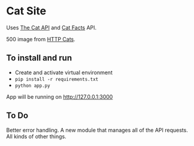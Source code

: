 # Cat Site

Uses [The Cat API](http://thecatapi.com/) and [Cat Facts](https://catfact.ninja/#!/Cat_Facts/fact) API.

500 image from [HTTP Cats](https://http.cat/).

## To install and run

* Create and activate virtual environment
* `pip install -r requirements.txt`
* `python app.py`

App will be running on http://127.0.0.1:3000

## To Do

Better error handling. A new module that manages all of the API requests. All kinds of other things.
